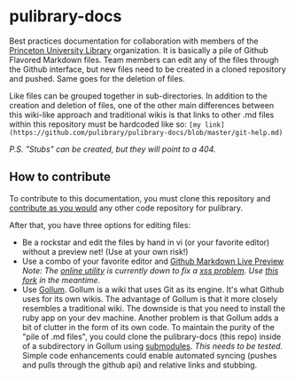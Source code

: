 pulibrary-docs
==============

Best practices documentation for collaboration with members of the [Princeton University Library](http:/github.com/pulibrary) organization.  It is basically a pile of Github Flavored Markdown files.  Team members can edit any of the files through the Github interface, but new files need to be created in a cloned repository and pushed.  Same goes for the deletion of files.  

Like files can be grouped together in sub-directories.  In addition to the creation and deletion of files, one of the other main differences between this wiki-like approach and traditional  wikis is that links to other .md files within this repository must be hardcoded like so:
``` [my link](https://github.com/pulibrary/pulibrary-docs/blob/master/git-help.md) ```

_P.S. "Stubs" can be created, but they will point to a 404._

## How to contribute

To contribute to this documentation, you must clone this repository and [contribute as you would](https://github.com/pulibrary/pulibrary-docs/blob/master/git-help.md) any other code repository for pulibrary.  

After that, you have three options for editing files:
* Be a rockstar and edit the files by hand in vi (or your favorite editor) without a preview net! (Use at your own risk!)
* Use a combo of your favorite editor and [Github Markdown Live Preview](https://github.com/github/github-flavored-markdown) _Note: The [online utility](http://github.github.com/github-flavored-markdown/preview.html) is currently down to fix a [xss problem](https://github.com/github/github-flavored-markdown/issues/56). Use [this fork](http://tmpvar.com/markdown.html) in the meantime._
* Use [Gollum](https://github.com/pulibrary/puldocs).  Gollum is a wiki that uses Git as its engine.  It's what Github uses for its own wikis.  The advantage of Gollum is that it more closely resembles a traditional wiki.  The downside is that you need to install the ruby app on your dev machine.  Another problem is that Gollum adds a bit of clutter in the form of its own code.  To maintain the purity of the "pile of .md files", you could clone the pulibrary-docs (this repo) inside of a subdirectory in Gollum using [submodules](http://git-scm.com/book/en/Git-Tools-Submodules).  _This needs to be tested._  Simple code enhancements could enable automated syncing (pushes and pulls through the github api) and relative links and stubbing.